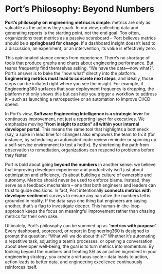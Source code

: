 # Port’s Philosophy: Beyond Numbers

**Port’s philosophy on engineering metrics is simple**: metrics are only as valuable as the actions they spark. In our view, collecting data and generating reports is the starting point, not the end goal. Too often, organizations treat metrics as a passive scoreboard – Port believes metrics should be a **springboard for change**. If a dashboard insight doesn’t lead to a discussion, an experiment, or an intervention, its value is effectively zero.


This opinionated stance comes from experience. There’s no shortage of tools that produce graphs and charts about engineering performance. But teams frequently find themselves asking, “We have the data—now what?”. Port’s answer is to bake the “now what” directly into the platform. **Engineering metrics must lead to concrete next steps**, and ideally, those steps can be initiated right where you see the insight. For example, if Engineering360 surfaces that your deployment frequency is dropping, the platform not only shows this but can help you trigger a workflow to address it – such as launching a retrospective or an automation to improve CI/CD speed.


In Port’s view, **Software Engineering Intelligence is a strategic lever** for continuous improvement, not just a reporting layer for executives. We emphasize moving “**from insight to action” all within your internal developer portal**. This means the same tool that highlights a bottleneck (say, a spike in lead time for changes) also empowers the team to fix it (for instance, by scheduling an automated code review reminder or spinning up a self-service environment to test a hotfix). By shortening the path from observation to remediation, organizations can respond to problems before they fester.


Port is bold about going **beyond the numbers** in another sense: we believe that improving developer experience and productivity isn’t just about optimization and efficiency, it’s about building a culture of ownership and autonomy. Metrics should never be used to enforce blame. Instead, they serve as a feedback mechanism – one that both engineers and leaders can trust to guide decisions. In fact, Port intentionally **connects metrics with developer sentiment** surveys to ensure any narrative the numbers tell is grounded in reality.
If the data says one thing but engineers are saying another, that’s a flag to investigate deeper. This human-in-the-loop approach keeps the focus on meaningful improvement rather than chasing metrics for their own sake.


Ultimately, Port’s philosophy can be summed up as “**metrics with purpose**”. Every dashboard, scorecard, or report in Engineering360 is designed to prompt the question: “What will we do about this?” Whether it’s automating a repetitive task, adjusting a team’s processes, or opening a conversation about developer well-being, the goal is to turn metrics into momentum. By looking beyond the numbers and treating SEI as an active ingredient in your engineering strategy, you create a virtuous cycle – data leads to action, action leads to better data, and engineering excellence continuously reinforces itself.